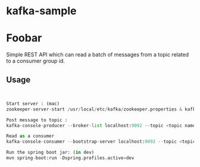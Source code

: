 # kafka-sample

# Foobar

Simple REST API which can read a batch of messages from a topic related to a consumer group id. 




## Usage

```python


Start server : (mac)
zookeeper-server-start /usr/local/etc/kafka/zookeeper.properties & kafka-server-start /usr/local/etc/kafka/server.properties

Post message to topic : 
kafka-console-producer --broker-list localhost:9092 --topic <topic name>

Read as a consumer
kafka-console-consumer --bootstrap-server localhost:9092 --topic <topic name> --from-beginning

Run the spring boot jar: (in dev)
mvn spring-boot:run -Dspring.profiles.active=dev
```

